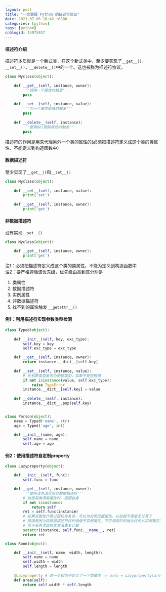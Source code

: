 ```yaml
---
layout: post
title: "一文掌握 Python 的描述符协议"
date: 2021-07-06 10:48 +0800
categories: [python]
tags: [python]
cnblogid: 14975857
---
```


#### 描述符介绍
描述符本质就是一个新式类，在这个新式类中，至少要实现了`__get__()`，`__set__()`，`__delete__()`中的一个。这也被称为描述符协议。
```python
class Myclass(object): 
    
    def __get__(self, instance, owner):
        '''调用一个属性时触发'''
        pass
    
    def __set__(self, instance, value):
        '''为一个属性赋值时触发'''
        pass
    
    def __delete__(self, instance):
        '''使用del删除属性时触发'''
        pass
```
描述符的作用是用来代理另外一个类的属性的(必须把描述符定义成这个类的类属性，不能定义到构造函数中）

#### 数据描述符
至少实现了`__get__()`和`__set__()`
```python
class Myclass(object):
    
    def __set__(self, instance, value):
        print('set')
    
    def __get__(self, instance, owner):
        print('get')
```

#### 非数据描述符
没有实现`__set__()`
```python
class Myclass(object):

    def __get__(self, instance, owner):
        print('get')
```

注1：必须把描述符定义成这个类的类属性，不能为定义到构造函数中      
注2：要严格遵循该优先级，优先级由高到底分别是

1.  类属性
2. 数据描述符
3. 实例属性
4. 非数据描述符
5. 找不到的属性触发 `__getattr__()`

#### 例1：利用描述符实现参数类型检测
```python
class Typed(object):
    
    def __init__(self, key, exc_type):
        self.key = key
        self.exc_type = exc_type

    def __get__(self, instance, owner):
        return instance.__dict__[self.key]
    
    def __set__(self, instance, value):
        # 先判断类型是否为期望类型，如果不是则报错
        if not isinstance(value, self.exc_type):
            raise TypeError
        instance.__dict__[self.key] = value
    
    def __delete__(self, instance):
        instance.__dict__.pop(self.key)


class Person(object):
    name = Typed('name', str)
    age = Typed('age', int)

    def __init__(name, age):
        self.name = name
        self.age = age
```

#### 例2：使用描述符自定制property
```python
class Lazyproperty(object):

    def __init__(self, func):
        self.func = func

    def __get__(self, instance, owner):
        '''使用该方法实现非数据描述符'''
        # 当使用类调用属性时，返回自身
        if not isinstance:
            return self
        ret = self.func(instance)
        # 如果该属性计算过程较为复杂，可以为实例设置属性，以后就不用重复计算了
        # 原因是因为非数据描述符优先级低于实例属性，下次调用的时候会优先从实例属性字典中查找
        # 而不会再次调用本方法重复计算
        setattr(instance, self.func.__name__, ret)
        return ret

class Room(object):

    def __init__(self, name, width, length):
        self.name = name
        self.width = width
        self.length = length
    
    @Lazyproperty # 这一步相当于定义了一个类属性 -> area = Lazyproperty(area)
    def area(self):
        return self.width * self.length
```

